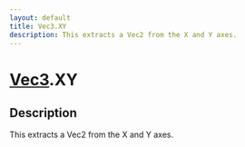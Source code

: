 ```yaml
---
layout: default
title: Vec3.XY
description: This extracts a Vec2 from the X and Y axes.
---
```

# [Vec3]({{site.url}}/Pages/Reference/Vec3.html).XY

## Description
This extracts a Vec2 from the X and Y axes.

